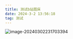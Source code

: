 ```yaml
---
title: 测试b站图床
date: 2024-3-2 13:56:18
tag: 测试
---
```


![image-20240302231703394](https://i0.hdslb.com/bfs/article/4e663131e1065e84a7b0df39ace3e64543771437.png)